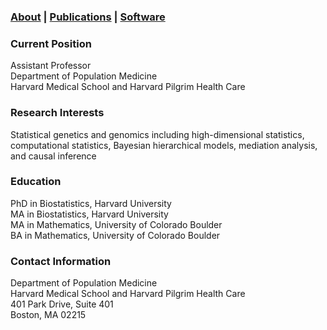 ### [About](https://SharonLutz.github.io) | [Publications](https://SharonLutz.github.io/publications) | [Software](https://SharonLutz.github.io/software)

### Current Position
Assistant Professor <br>
Department of Population Medicine <br>
Harvard Medical School and Harvard Pilgrim Health Care 

### Research Interests  
Statistical genetics and genomics including high-dimensional statistics, computational statistics, Bayesian hierarchical models, mediation analysis, and causal inference

### Education
PhD in Biostatistics, Harvard University <br>
MA in Biostatistics, Harvard University <br>
MA in Mathematics, University of Colorado Boulder <br>
BA in Mathematics, University of Colorado Boulder 

### Contact Information
Department of Population Medicine <br>
Harvard Medical School and Harvard Pilgrim Health Care <br>
401 Park Drive, Suite 401 <br>
Boston, MA 02215 
